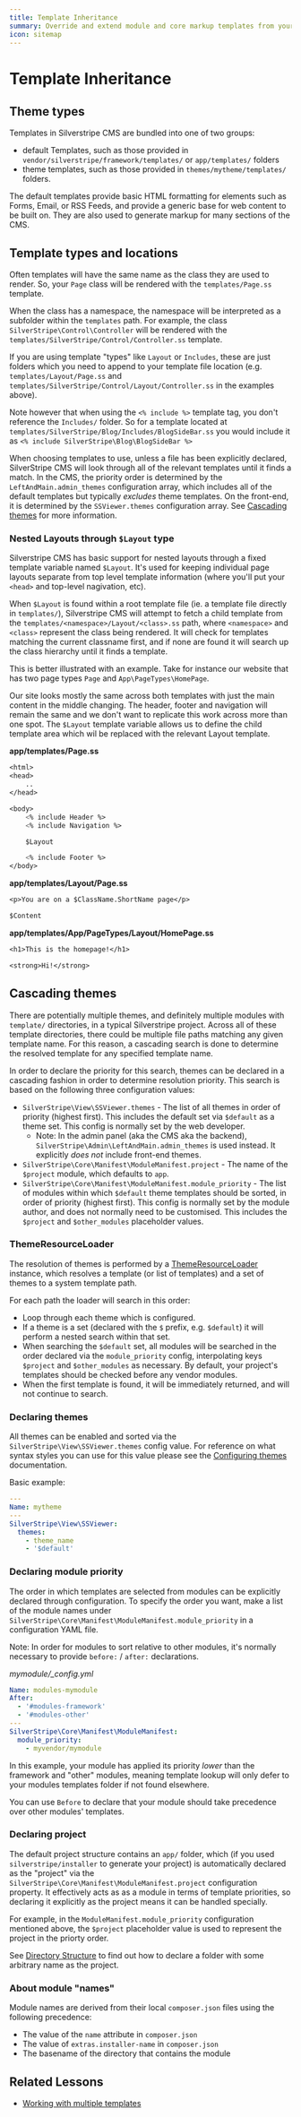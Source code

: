 ```yaml
---
title: Template Inheritance
summary: Override and extend module and core markup templates from your application code.
icon: sitemap
---
```


# Template Inheritance

## Theme types

Templates in Silverstripe CMS are bundled into one of two groups:

- default Templates, such as those provided in `vendor/silverstripe/framework/templates/` or `app/templates/` folders
- theme templates, such as those provided in `themes/mytheme/templates/` folders.

The default templates provide basic HTML formatting for elements such as Forms, Email, or RSS Feeds, and provide a
generic base for web content to be built on. They are also used to generate markup for many sections of the CMS.

## Template types and locations

Often templates will have the same name as the class they are used to render. So, your `Page` class will
be rendered with the `templates/Page.ss` template.

When the class has a namespace, the namespace will be interpreted as a subfolder within the `templates` path.
For example, the class `SilverStripe\Control\Controller` will be rendered with the
`templates/SilverStripe/Control/Controller.ss` template.

If you are using template "types" like `Layout` or `Includes`, these are just folders which you need
to append to your template file location (e.g. `templates/Layout/Page.ss` and `templates/SilverStripe/Control/Layout/Controller.ss` in the examples above).

Note however that when using the `<% include %>` template tag, you don't reference the `Includes/` folder. So for a template located at `templates/SilverStripe/Blog/Includes/BlogSideBar.ss` you would include it as `<% include SilverStripe\Blog\BlogSideBar %>`

When choosing templates to use, unless a file has been explicitly declared, SilverStripe CMS will look through all of the relevant templates until it finds a match.
In the CMS, the priority order is determined by the `LeftAndMain.admin_themes` configuration array, which includes all of the default templates but typically _excludes_ theme templates. On the front-end, it is determined by the `SSViewer.themes` configuration array. See [Cascading themes](#cascading-themes) for more information.

### Nested Layouts through `$Layout` type

Silverstripe CMS has basic support for nested layouts through a fixed template variable named `$Layout`. It's used for
keeping individual page layouts separate from top level template information (where you'll put your `<head>` and top-level nagivation, etc).

When `$Layout` is found within a root template file (ie. a template file directly in `templates/`), Silverstripe CMS will attempt to fetch a child
template from the `templates/<namespace>/Layout/<class>.ss` path, where `<namespace>` and `<class>` represent
the class being rendered. It will check for templates matching the current classname first, and if none are found it will search up the class hierarchy until
it finds a template.

This is better illustrated with an example. Take for instance our website that has two page types `Page` and `App\PageTypes\HomePage`.

Our site looks mostly the same across both templates with just the main content in the middle changing. The header, 
footer and navigation will remain the same and we don't want to replicate this work across more than one spot. The 
`$Layout` template variable allows us to define the child template area which wil be replaced with the relevant Layout template.

**app/templates/Page.ss**

```ss
<html>
<head>
    ..
</head>

<body>
    <% include Header %>
    <% include Navigation %>

    $Layout

    <% include Footer %>
</body>
```

**app/templates/Layout/Page.ss**

```ss
<p>You are on a $ClassName.ShortName page</p>

$Content
```

**app/templates/App/PageTypes/Layout/HomePage.ss**

```ss
<h1>This is the homepage!</h1>

<strong>Hi!</strong>
```

## Cascading themes

There are potentially multiple themes, and definitely multiple modules with `template/` directories, in a typical
Silverstripe project. Across all of these template directories, there could be multiple file paths matching any
given template name.
For this reason, a cascading search is done to determine the resolved template for any specified template name.

In order to declare the priority for this search, themes can be declared in a cascading fashion in order
to determine resolution priority. This search is based on the following three configuration values:

- `SilverStripe\View\SSViewer.themes` - The list of all themes in order of priority (highest first).
   This includes the default set via `$default` as a theme set. This config is normally set by the web
   developer.
  - Note: In the admin panel (aka the CMS aka the backend), `SilverStripe\Admin\LeftAndMain.admin_themes` is used instead.
    It explicitly _does not_ include front-end themes.
- `SilverStripe\Core\Manifest\ModuleManifest.project` - The name of the `$project` module, which
   defaults to `app`.
- `SilverStripe\Core\Manifest\ModuleManifest.module_priority` - The list of modules within which `$default`
   theme templates should be sorted, in order of priority (highest first). This config is normally set by
   the module author, and does not normally need to be customised. This includes the `$project` and
   `$other_modules` placeholder values.

### ThemeResourceLoader

The resolution of themes is performed by a [ThemeResourceLoader](api:SilverStripe\View\ThemeResourceLoader) 
instance, which resolves a template (or list of templates) and a set of themes to a system template path.

For each path the loader will search in this order:

 - Loop through each theme which is configured.
 - If a theme is a set (declared with the `$` prefix, e.g. `$default`) it will perform a nested search within 
   that set.
 - When searching the `$default` set, all modules will be searched in the order declared via the `module_priority`
   config, interpolating keys `$project` and `$other_modules` as necessary. By default, your project's templates should
   be checked before any vendor modules.
 - When the first template is found, it will be immediately returned, and will not continue to search. 

### Declaring themes

All themes can be enabled and sorted via the `SilverStripe\View\SSViewer.themes` config value. For reference
on what syntax styles you can use for this value please see the [Configuring themes](./themes#configuring-themes) documentation.

Basic example:

```yaml
---
Name: mytheme
---
SilverStripe\View\SSViewer:
  themes:
    - theme_name
    - '$default'
```

### Declaring module priority

The order in which templates are selected from modules can be explicitly declared
through configuration. To specify the order you want, make a list of the module
names under `SilverStripe\Core\Manifest\ModuleManifest.module_priority` in a
configuration YAML file.

Note: In order for modules to sort relative to other modules, it's normally necessary
to provide `before:` / `after:` declarations.

*mymodule/_config.yml*

```yml
Name: modules-mymodule
After:
  - '#modules-framework'
  - '#modules-other'
---
SilverStripe\Core\Manifest\ModuleManifest:
  module_priority:
    - myvendor/mymodule
```

In this example, your module has applied its priority _lower_ than the framework and "other" modules, meaning template lookup
will only defer to your modules templates folder if not found elsewhere.

You can use `Before` to declare that your module should take precedence over other modules' templates.

### Declaring project

The default project structure contains an `app/` folder, which (if you used `silverstripe/installer` to generate your project)
is automatically declared as the "project" via the `SilverStripe\Core\Manifest\ModuleManifest.project` configuration property.
It effectively acts as as a module in terms of template priorities, so declaring it explicitly as the project means it can be handled
specially.

For example, in the `ModuleManifest.module_priority` configuration mentioned above, the `$project` placeholder value is used to
represent the project in the priorty order.

See [Directory Structure](/getting_started/directory_structure) to find out how to declare a folder with some arbitrary name as the project.

### About module "names"

Module names are derived from their local `composer.json` files using the following precedence:
* The value of the `name` attribute in `composer.json`
* The value of `extras.installer-name` in `composer.json`
* The basename of the directory that contains the module

## Related Lessons
* [Working with multiple templates](https://www.silverstripe.org/learn/lessons/v4/working-with-multiple-templates-1)
